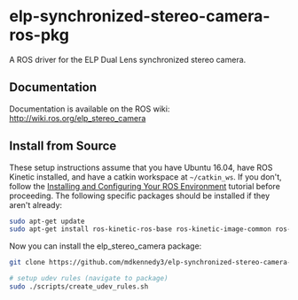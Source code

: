 # elp-synchronized-stereo-camera-ros-pkg

A ROS driver for the ELP Dual Lens synchronized stereo camera.

## Documentation

Documentation is available on the ROS wiki: http://wiki.ros.org/elp_stereo_camera

## Install from Source

These setup instructions assume that you have Ubuntu 16.04, have ROS Kinetic installed, and have a catkin workspace at `~/catkin_ws`. If you don't, follow the [Installing and Configuring Your ROS Environment](http://wiki.ros.org/ROS/Tutorials/InstallingandConfiguringROSEnvironment) tutorial before proceeding. The following specific packages should be installed if they aren't already:

```bash
sudo apt-get update
sudo apt-get install ros-kinetic-ros-base ros-kinetic-image-common ros-kinetic-image-transport-plugins ros-kinetic-image-pipeline ros-kinetic-usb-cam
```

Now you can install the elp_stereo_camera package:

```bash
git clone https://github.com/mdkennedy3/elp-synchronized-stereo-camera-ros-pkg  ~/catkin_ws/src/elp_stereo_camera

# setup udev rules (navigate to package)
sudo ./scripts/create_udev_rules.sh

```






















